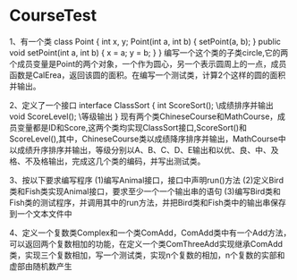 # CourseTest
1、有一个类
class Point 
{
	int x, y;
	Point(int a, int b) 
	{
		setPoint(a, b);
	}
	public void setPoint(int a, int b) 
	{
		x = a;
		y = b;
	}
}
编写一个这个类的子类circle,它的两个成员变量是Point的两个对象，一个作为圆心，另一个表示圆周上的一点，成员函数是CalErea，返回该圆的面积。在编写一个测试类，计算2个这样的圆的面积并输出。

2、定义了一个接口
interface ClassSort {
	int ScoreSort(); \\成绩排序并输出
	void ScoreLevel(); \\等级输出
}
现有两个类ChineseCourse和MathCourse，成员变量都是ID[](学生学号)和Score[](学生Score成绩),这两个类均实现ClassSort接口,ScoreSort()和
ScoreLevel(),其中，ChineseCourse类以成绩降序排序并输出，MathCourse中以成绩升序排序并输出，等级分别以A、B、C、D、E输出和以优、良、中、及格、不及格输出，完成这几个类的编码，并写出测试类。

3、按以下要求编写程序
(1)编写Animal接口，接口中声明run()方法
(2)定义Bird类和Fish类实现Animal接口，要求至少一个一个输出串的语句
(3)编写Bird类和Fish类的测试程序，并调用其中的run方法，并把Bird类和Fish类中的输出串保存到一个文本文件中

4、定义一个复数类Complex和一个类ComAdd，ComAdd类中有一个Add方法，可以返回两个复数相加的功能，在定义一个类ComThreeAdd实现继承ComAdd类，实现三个复数相加，写一个测试类，实现n个复数的相加，n个复数的实部和虚部由随机数产生


